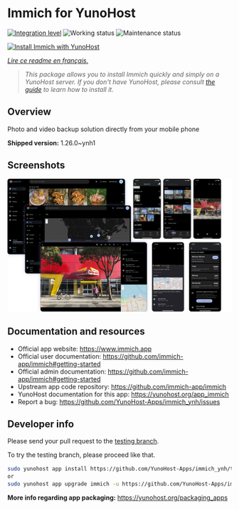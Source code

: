 <!--
N.B.: This README was automatically generated by https://github.com/YunoHost/apps/tree/master/tools/README-generator
It shall NOT be edited by hand.
-->

# Immich for YunoHost

[![Integration level](https://dash.yunohost.org/integration/immich.svg)](https://dash.yunohost.org/appci/app/immich) ![Working status](https://ci-apps.yunohost.org/ci/badges/immich.status.svg) ![Maintenance status](https://ci-apps.yunohost.org/ci/badges/immich.maintain.svg)

[![Install Immich with YunoHost](https://install-app.yunohost.org/install-with-yunohost.svg)](https://install-app.yunohost.org/?app=immich)

*[Lire ce readme en français.](./README_fr.md)*

> *This package allows you to install Immich quickly and simply on a YunoHost server.
If you don't have YunoHost, please consult [the guide](https://yunohost.org/#/install) to learn how to install it.*

## Overview

Photo and video backup solution directly from your mobile phone

**Shipped version:** 1.26.0~ynh1

## Screenshots

![Screenshot of Immich](./doc/screenshots/immich-screenshots.png)

## Documentation and resources

* Official app website: <https://www.immich.app>
* Official user documentation: <https://github.com/immich-app/immich#getting-started>
* Official admin documentation: <https://github.com/immich-app/immich#getting-started>
* Upstream app code repository: <https://github.com/immich-app/immich>
* YunoHost documentation for this app: <https://yunohost.org/app_immich>
* Report a bug: <https://github.com/YunoHost-Apps/immich_ynh/issues>

## Developer info

Please send your pull request to the [testing branch](https://github.com/YunoHost-Apps/immich_ynh/tree/testing).

To try the testing branch, please proceed like that.

``` bash
sudo yunohost app install https://github.com/YunoHost-Apps/immich_ynh/tree/testing --debug
or
sudo yunohost app upgrade immich -u https://github.com/YunoHost-Apps/immich_ynh/tree/testing --debug
```

**More info regarding app packaging:** <https://yunohost.org/packaging_apps>
